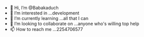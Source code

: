- 👋 Hi, I’m @Babakaduch
- 👀 I’m interested in ...development
- 🌱 I’m currently learning ...all that I can
- 💞️ I’m looking to collaborate on ...anyone who's willing top help
- 📫 How to reach me ...2254706577

<!---
Babakaduch/Babakaduch is a ✨ special ✨ repository because its `README.md` (this file) appears on your GitHub profile.
You can click the Preview link to take a look at your changes.
--->
